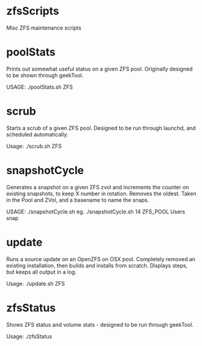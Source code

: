 # zfsScripts
Misc ZFS maintenance scripts

poolStats
=========

Prints out somewhat useful status on a given ZFS pool. Originally designed to be shown through geekTool.

USAGE: ./poolStats.sh ZFS

scrub
=====
Starts a scrub of a given ZFS pool. Designed to be run through launchd, and scheduled automatically.

Usage: ./scrub.sh ZFS

snapshotCycle
=============
Generates a snapshot on a given ZFS zvol and increments the counter on existing snapshots, to keep X number in rotation. Removes the oldest. Taken in the Pool and ZVol, and a basename to name the snaps.

USAGE: ./snapshotCycle.sh <DAYS> <POOLNAME> <FILESYSTEM> <SNAPSHOT BASE NAME>eg. ./snapshotCycle.sh 14 ZFS_POOL Users snap


update
======

Runs a source update on an OpenZFS on OSX pool. Completely removed an existing installation, then builds and installs from scratch. Displays steps, but keeps all output in a log.

Usage: ./update.sh ZFS


zfsStatus
=========

Shows ZFS status and volume stats - designed to be run through geekTool.

Usage: ./zfsStatus

